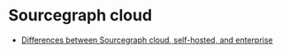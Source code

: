 # Sourcegraph cloud

- [Differences between Sourcegraph cloud, self-hosted, and enterprise](cloud_ent_on-prem_comparison.md)
